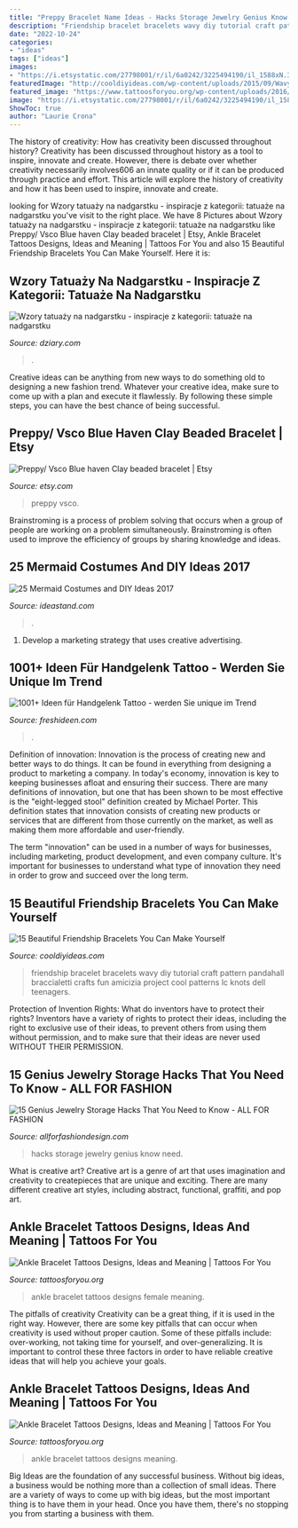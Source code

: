 ```yaml
---
title: "Preppy Bracelet Name Ideas - Hacks Storage Jewelry Genius Know Need"
description: "Friendship bracelet bracelets wavy diy tutorial craft pattern pandahall braccialetti crafts fun amicizia project cool patterns lc knots dell teenagers"
date: "2022-10-24"
categories:
- "ideas"
tags: ["ideas"]
images:
- "https://i.etsystatic.com/27798001/r/il/6a0242/3225494190/il_1588xN.3225494190_c6bd.jpg"
featuredImage: "http://cooldiyideas.com/wp-content/uploads/2015/09/Wavy-Friendship-Bracelet.jpg"
featured_image: "https://www.tattoosforyou.org/wp-content/uploads/2016/03/Ankle-Bracelet-Tattoos-Pictures.jpg"
image: "https://i.etsystatic.com/27798001/r/il/6a0242/3225494190/il_1588xN.3225494190_c6bd.jpg"
ShowToc: true
author: "Laurie Crona"
---
```



The history of creativity: How has creativity been discussed throughout history?
Creativity has been discussed throughout history as a tool to inspire, innovate and create. However, there is debate over whether creativity necessarily involves606
an innate quality or if it can be produced through practice and effort. This article will explore the history of creativity and how it has been used to inspire, innovate and create.

	

		
looking for Wzory tatuaży na nadgarstku - inspiracje z kategorii: tatuaże na nadgarstku you've visit to the right place. We have 8 Pictures about Wzory tatuaży na nadgarstku - inspiracje z kategorii: tatuaże na nadgarstku like Preppy/ Vsco Blue haven Clay beaded bracelet | Etsy, Ankle Bracelet Tattoos Designs, Ideas and Meaning | Tattoos For You and also 15 Beautiful Friendship Bracelets You Can Make Yourself. Here it is:
		
    
## Wzory Tatuaży Na Nadgarstku - Inspiracje Z Kategorii: Tatuaże Na Nadgarstku

<img loading=lazy src="https://storage.dziary.com/pattern/wzor-na-nadgarstek-tatuaze-na-nadgarstek-idealnie-pasuja-57121.jpg" onerror="this.onerror=null;this.src='https://tse2.mm.bing.net/th?id=OIP.rFo6Q6aDPNxHPgLKzkuH0gHaHa&amp;pid=15.1';" alt="Wzory tatuaży na nadgarstku - inspiracje z kategorii: tatuaże na nadgarstku">

_Source: dziary.com_

>. 

	

Creative ideas can be anything from new ways to do something old to designing a new fashion trend. Whatever your creative idea, make sure to come up with a plan and execute it flawlessly. By following these simple steps, you can have the best chance of being successful.

    
## Preppy/ Vsco Blue Haven Clay Beaded Bracelet | Etsy

<img loading=lazy src="https://i.etsystatic.com/27798001/r/il/6a0242/3225494190/il_1588xN.3225494190_c6bd.jpg" onerror="this.onerror=null;this.src='https://tse1.mm.bing.net/th?id=OIP.RTX6ngKahVCPjGuJ8mC9NQHaJ3&amp;pid=15.1';" alt="Preppy/ Vsco Blue haven Clay beaded bracelet | Etsy">

_Source: etsy.com_

>preppy vsco. 

	

Brainstroming is a process of problem solving that occurs when a group of people are working on a problem simultaneously. Brainstroming is often used to improve the efficiency of groups by sharing knowledge and ideas.

    
## 25 Mermaid Costumes And DIY Ideas 2017

<img loading=lazy src="https://ideastand.com/wp-content/uploads/2017/09/mermaid-costume-diy/5-mermaid-costume-diy-ideas-tutorials.jpg" onerror="this.onerror=null;this.src='https://tse3.mm.bing.net/th?id=OIP.d_vMs8gN762ma756eO23awHaJ4&amp;pid=15.1';" alt="25 Mermaid Costumes and DIY Ideas 2017">

_Source: ideastand.com_

>. 

	

1. Develop a marketing strategy that uses creative advertising.

    
## 1001+ Ideen Für Handgelenk Tattoo - Werden Sie Unique Im Trend

<img loading=lazy src="https://freshideen.com/wp-content/uploads/2014/04/handgelenk-tattoo-schriftarten-innen-buchstaben.jpg" onerror="this.onerror=null;this.src='https://tse4.mm.bing.net/th?id=OIP.1QiktN1Gd3nmdx7_WALntgHaJ4&amp;pid=15.1';" alt="1001+ Ideen für Handgelenk Tattoo - werden Sie unique im Trend">

_Source: freshideen.com_

>. 

	

Definition of innovation:
Innovation is the process of creating new and better ways to do things. It can be found in everything from designing a product to marketing a company. In today's economy, innovation is key to keeping businesses afloat and ensuring their success.
There are many definitions of innovation, but one that has been shown to be most effective is the "eight-legged stool" definition created by Michael Porter. This definition states that innovation consists of creating new products or services that are different from those currently on the market, as well as making them more affordable and user-friendly.

The term "innovation" can be used in a number of ways for businesses, including marketing, product development, and even company culture. It's important for businesses to understand what type of innovation they need in order to grow and succeed over the long term.

    
## 15 Beautiful Friendship Bracelets You Can Make Yourself

<img loading=lazy src="http://cooldiyideas.com/wp-content/uploads/2015/09/Wavy-Friendship-Bracelet.jpg" onerror="this.onerror=null;this.src='https://tse1.mm.bing.net/th?id=OIP.V7YgDJ9pkV2XnCi3cqwsrgHaE8&amp;pid=15.1';" alt="15 Beautiful Friendship Bracelets You Can Make Yourself">

_Source: cooldiyideas.com_

>friendship bracelet bracelets wavy diy tutorial craft pattern pandahall braccialetti crafts fun amicizia project cool patterns lc knots dell teenagers. 

	

Protection of Invention Rights: What do inventors have to protect their rights?
Inventors have a variety of rights to protect their ideas, including the right to exclusive use of their ideas, to prevent others from using them without permission, and to make sure that their ideas are never used WITHOUT THEIR PERMISSION.

    
## 15 Genius Jewelry Storage Hacks That You Need To Know - ALL FOR FASHION

<img loading=lazy src="https://allforfashiondesign.com/wp-content/uploads/2014/11/122.jpg" onerror="this.onerror=null;this.src='https://tse3.mm.bing.net/th?id=OIP.W0BRpioc8IMFJTCfQDEzTwHaJH&amp;pid=15.1';" alt="15 Genius Jewelry Storage Hacks That You Need to Know - ALL FOR FASHION">

_Source: allforfashiondesign.com_

>hacks storage jewelry genius know need. 

	

What is creative art?
Creative art is a genre of art that uses imagination and creativity to createpieces that are unique and exciting. There are many different creative art styles, including abstract, functional, graffiti, and pop art.

    
## Ankle Bracelet Tattoos Designs, Ideas And Meaning | Tattoos For You

<img loading=lazy src="https://www.tattoosforyou.org/wp-content/uploads/2016/03/Female-Ankle-Bracelet-Tattoos.jpg" onerror="this.onerror=null;this.src='https://tse2.mm.bing.net/th?id=OIP.E4F62rsGzKOklZrtZ_0fvAHaJ3&amp;pid=15.1';" alt="Ankle Bracelet Tattoos Designs, Ideas and Meaning | Tattoos For You">

_Source: tattoosforyou.org_

>ankle bracelet tattoos designs female meaning. 

	

The pitfalls of creativity
Creativity can be a great thing, if it is used in the right way. However, there are some key pitfalls that can occur when creativity is used without proper caution. Some of these pitfalls include: over-working, not taking time for yourself, and over-generalizing. It is important to control these three factors in order to have reliable creative ideas that will help you achieve your goals.

    
## Ankle Bracelet Tattoos Designs, Ideas And Meaning | Tattoos For You

<img loading=lazy src="https://www.tattoosforyou.org/wp-content/uploads/2016/03/Ankle-Bracelet-Tattoos-Pictures.jpg" onerror="this.onerror=null;this.src='https://tse4.mm.bing.net/th?id=OIP.51BZDQwEOPN614sfc5V4kQHaKy&amp;pid=15.1';" alt="Ankle Bracelet Tattoos Designs, Ideas and Meaning | Tattoos For You">

_Source: tattoosforyou.org_

>ankle bracelet tattoos designs meaning. 

	

Big Ideas are the foundation of any successful business. Without big ideas, a business would be nothing more than a collection of small ideas. There are a variety of ways to come up with big ideas, but the most important thing is to have them in your head. Once you have them, there's no stopping you from starting a business with them.


